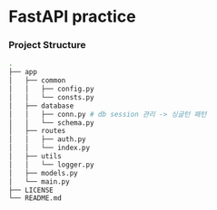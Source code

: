 # FastAPI practice

### Project Structure
```bash
.
├── app
│   ├── common
│   │   ├── config.py
│   │   └── consts.py
│   ├── database
│   │   ├── conn.py	# db session 관리 -> 싱글턴 패턴
│   │   └── schema.py
│   ├── routes
│   │   ├── auth.py
│   │   └── index.py
│   ├── utils
│   │   └── logger.py
│   ├── models.py
│   └── main.py
├── LICENSE
└── README.md
```
